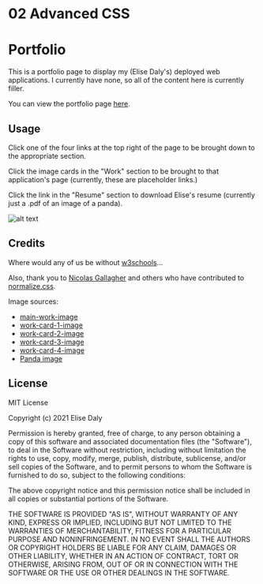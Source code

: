 # 02 Advanced CSS
# Portfolio

This is a portfolio page to display my (Elise Daly's) deployed web applications. I currently have none, so all of the content here is currently filler.

You can view the portfolio page [here](https://elisesamanthadaly.github.io/2-6-21-Homework/).


## Usage

Click one of the four links at the top right of the page to be brought down to the appropriate section.

Click the image cards in the "Work" section to be brought to that application's page (currently, these are placeholder links.)

Click the link in the "Resume" section to download Elise's resume (currently just a .pdf of an image of a panda).

![alt text](./assets/images/screenshot.png)

## Credits

Where would any of us be without [w3schools](https://www.w3schools.com/)...

Also, thank you to [Nicolas Gallagher](https://github.com/necolas) and others who have contributed to [normalize.css](https://github.com/necolas/normalize.css/blob/master/normalize.css).

Image sources:
* [main-work-image](https://ivcjournal.com/feline-diabetes-mellitus/)
* [work-card-1-image](https://icatcare.org/advice/thinking-of-getting-a-cat/)
* [work-card-2-image](https://www.pngitem.com/so/old-dog/)
* [work-card-3-image](https://www.luinonotizie.it/2014/07/23/cina-allarme-peste-bubbonica-unintera-citta-in-quarantena/25519)
* [work-card-4-image](https://www.bbc.com/news/uk-northern-ireland-50502282)
* [Panda image](https://www.pinterest.com/pin/501095896035155323/)

## License

MIT License

Copyright (c) 2021 Elise Daly

Permission is hereby granted, free of charge, to any person obtaining a copy
of this software and associated documentation files (the "Software"), to deal
in the Software without restriction, including without limitation the rights
to use, copy, modify, merge, publish, distribute, sublicense, and/or sell
copies of the Software, and to permit persons to whom the Software is
furnished to do so, subject to the following conditions:

The above copyright notice and this permission notice shall be included in all
copies or substantial portions of the Software.

THE SOFTWARE IS PROVIDED "AS IS", WITHOUT WARRANTY OF ANY KIND, EXPRESS OR
IMPLIED, INCLUDING BUT NOT LIMITED TO THE WARRANTIES OF MERCHANTABILITY,
FITNESS FOR A PARTICULAR PURPOSE AND NONINFRINGEMENT. IN NO EVENT SHALL THE
AUTHORS OR COPYRIGHT HOLDERS BE LIABLE FOR ANY CLAIM, DAMAGES OR OTHER
LIABILITY, WHETHER IN AN ACTION OF CONTRACT, TORT OR OTHERWISE, ARISING FROM,
OUT OF OR IN CONNECTION WITH THE SOFTWARE OR THE USE OR OTHER DEALINGS IN THE
SOFTWARE.
